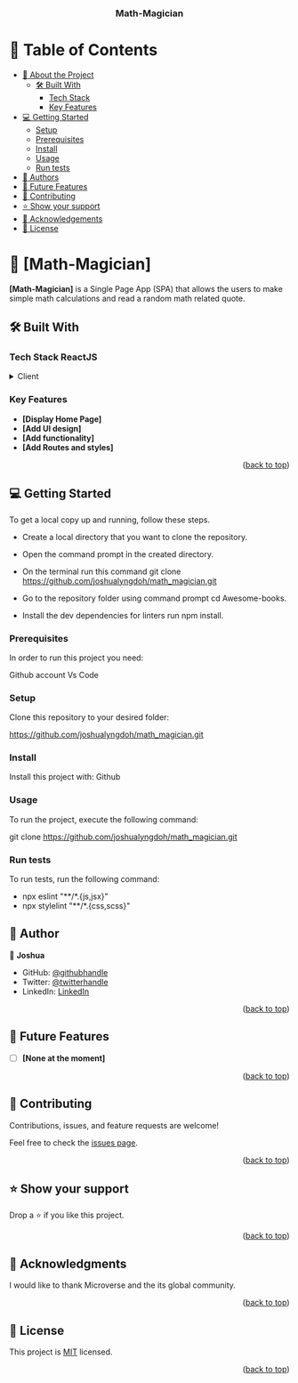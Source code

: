 <a name="readme-top"></a>

<div align="center">
  <!-- You are encouraged to replace this logo with your own! Otherwise you can also remove it. -->

  <h3><b>Math-Magician</b></h3>

</div>

<!-- TABLE OF CONTENTS -->

# 📗 Table of Contents

- [📖 About the Project](#about-project)
  - [🛠 Built With](#built-with)
    - [Tech Stack](#tech-stack)
    - [Key Features](#key-features)
- [💻 Getting Started](#getting-started)
  - [Setup](#setup)
  - [Prerequisites](#prerequisites)
  - [Install](#install)
  - [Usage](#usage)
  - [Run tests](#run-tests)
- [👥 Authors](#authors)
- [🔭 Future Features](#future-features)
- [🤝 Contributing](#contributing)
- [⭐️ Show your support](#support)
- [🙏 Acknowledgements](#acknowledgements)
- [📝 License](#license)

<!-- PROJECT DESCRIPTION -->

# 📖 [Math-Magician] <a name="about-project"></a>

**[Math-Magician]** is a Single Page App (SPA) that allows the users to make simple math calculations and read a random math related quote.

## 🛠 Built With <a name="built-with"></a>

### Tech Stack <a name="tech-stack">ReactJS</a>

<details>
  <summary>Client</summary>
  React
</details>

<!-- Features -->

### Key Features <a name="key-features"></a>

- **[Display Home Page]**
- **[Add UI design]**
- **[Add functionality]**
- **[Add Routes and styles]**

<p align="right">(<a href="#readme-top">back to top</a>)</p>

<!-- GETTING STARTED -->

## 💻 Getting Started <a name="getting-started"></a>

To get a local copy up and running, follow these steps.

- Create a local directory that you want to clone the repository.

- Open the command prompt in the created directory.

- On the terminal run this command git clone https://github.com/joshualyngdoh/math_magician.git

- Go to the repository folder using command prompt cd Awesome-books.

- Install the dev dependencies for linters run npm install.

### Prerequisites

In order to run this project you need:

Github account
Vs Code

### Setup

Clone this repository to your desired folder:

https://github.com/joshualyngdoh/math_magician.git


### Install

Install this project with: Github

### Usage

To run the project, execute the following command:

git clone https://github.com/joshualyngdoh/math_magician.git

### Run tests

To run tests, run the following command:

- npx eslint "**/*.{js,jsx}"
- npx stylelint "**/*.{css,scss}"

<!-- AUTHORS -->

## 👥 Author <a name="authors"></a>

👤 **Joshua**

- GitHub: [@githubhandle](https://github.com/joshualyngdoh)
- Twitter: [@twitterhandle](https://twitter.com/Joshualyngdoh08?t=7EOMBNKMhdAgQwM4EGl3iQ&s=31)
- LinkedIn: [LinkedIn](https://www.linkedin.com/in/joshua-lyngdoh-11ba7021a/)

<p align="right">(<a href="#readme-top">back to top</a>)</p>

<!-- FUTURE FEATURES -->

## 🔭 Future Features <a name="future-features"></a>

- [ ] **[None at the moment]**

<p align="right">(<a href="#readme-top">back to top</a>)</p>

<!-- CONTRIBUTING -->

## 🤝 Contributing <a name="contributing"></a>

Contributions, issues, and feature requests are welcome!

Feel free to check the [issues page](../../issues/).

<p align="right">(<a href="#readme-top">back to top</a>)</p>

<!-- SUPPORT -->

## ⭐️ Show your support <a name="support"></a>

Drop a ⭐️ if you like this project.

<p align="right">(<a href="#readme-top">back to top</a>)</p>

<!-- ACKNOWLEDGEMENTS -->

## 🙏 Acknowledgments <a name="acknowledgements"></a>

I would like to thank Microverse and the its global community.

<p align="right">(<a href="#readme-top">back to top</a>)</p>

<!-- LICENSE -->

## 📝 License <a name="license"></a>

This project is [MIT](./LICENSE) licensed.

<p align="right">(<a href="#readme-top">back to top</a>)</p>
